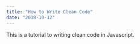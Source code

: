 ```yaml
---
title: "How to Write Clean Code"
date: "2018-10-12"
---
```


This is a tutorial to writing clean code in Javascript.